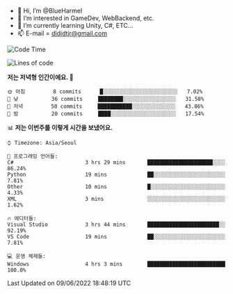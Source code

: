 - 👋 Hi, I’m @BlueHarmel
- 👀 I’m interested in GameDev, WebBackend, etc.
- 🌱 I’m currently learning Unity, C#, ETC...
- 📫 E-mail = dldjdtjr@gmail.com
  <!--START_SECTION:waka-->
![Code Time](http://img.shields.io/badge/Code%20Time-0%20secs-blue)

![Lines of code](https://img.shields.io/badge/%EC%A0%80%EB%8A%94%20%EC%97%AC%ED%83%9C%EA%B9%8C%EC%A7%80%20-3%20Million%20%EC%A4%84%EC%9D%98%20%EC%BD%94%EB%93%9C%EB%A5%BC%20%EC%9E%91%EC%84%B1%ED%96%88%EC%96%B4%EC%9A%94.-blue)

**저는 저녁형 인간이에요. 🦉** 

```text
🌞 아침         8 commits      █░░░░░░░░░░░░░░░░░░░░░░░░   7.02% 
🌆 낮　         36 commits     ████████░░░░░░░░░░░░░░░░░   31.58% 
🌃 저녁         50 commits     ███████████░░░░░░░░░░░░░░   43.86% 
🌙 밤　         20 commits     ████░░░░░░░░░░░░░░░░░░░░░   17.54%

```


📊 **저는 이번주를 이렇게 시간을 보냈어요.** 

```text
⌚︎ Timezone: Asia/Seoul

💬 프로그래밍 언어들: 
C#                       3 hrs 29 mins       █████████████████████░░░░   86.24% 
Python                   19 mins             ██░░░░░░░░░░░░░░░░░░░░░░░   7.81% 
Other                    10 mins             █░░░░░░░░░░░░░░░░░░░░░░░░   4.33% 
XML                      3 mins              ░░░░░░░░░░░░░░░░░░░░░░░░░   1.62%

🔥 에디터들: 
Visual Studio            3 hrs 44 mins       ███████████████████████░░   92.19% 
VS Code                  19 mins             ██░░░░░░░░░░░░░░░░░░░░░░░   7.81%

💻 운영 체제들: 
Windows                  4 hrs 3 mins        █████████████████████████   100.0%

```


 Last Updated on 09/06/2022 18:48:19 UTC
<!--END_SECTION:waka-->
<!---
BlueHarmel/BlueHarmel is a ✨ special ✨ repository because its `README.md` (this file) appears on your GitHub profile.
You can click the Preview link to take a look at your changes.
--->

